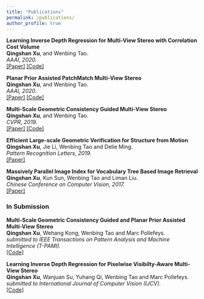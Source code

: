 ```yaml
---
title: "Publications"
permalink: /publications/
author_profile: true
---
```


<b>Learning Inverse Depth Regression for Multi-View Stereo with Correlation Cost Volume</b> <br> 
<b>Qingshan Xu</b>, and Wenbing Tao.  
<i>AAAI, 2020.</i>  
[[Paper]](https://arxiv.org/abs/1912.11746) [[Code]](https://github.com/GhiXu/CIDER)

<b>Planar Prior Assisted PatchMatch Multi-View Stereo</b> <br> 
<b>Qingshan Xu</b>, and Wenbing Tao.  
<i>AAAI, 2020.</i>  
[[Paper]](https://arxiv.org/abs/1912.11744) [[Code]](https://github.com/GhiXu/ACMMP)

<b>Multi-Scale Geometric Consistency Guided Multi-View Stereo</b> <br> 
<b>Qingshan Xu</b>, and Wenbing Tao.  
<i>CVPR, 2019.</i>  
[[Paper]](https://arxiv.org/abs/1904.08103) [[Code]](https://github.com/GhiXu/ACMM)

<b>Efficient Large-scale Geometric Verification for Structure from Motion</b> <br> 
<b>Qingshan Xu</b>, Jie Li, Wenbing Tao and Delie Ming.  
<i>Pattern Recognition Letters, 2019.</i>  
[[Paper]](https://www.sciencedirect.com/science/article/abs/pii/S0167865518306512)

<b>Massively Parallel Image Index for Vocabulary Tree Based Image Retrieval</b> <br> 
<b>Qingshan Xu</b>, Kun Sun, Wenbing Tao and Liman Liu.  
<i>Chinese Conference on Computer Vision, 2017.</i>  
[[Paper]](https://link.springer.com/chapter/10.1007/978-981-10-7302-1_9)

### In Submission
<b>Multi-Scale Geometric Consistency Guided and Planar Prior Assisted Multi-View Stereo</b> <br> 
<b>Qingshan Xu</b>, Wehang Kong, Wenbing Tao and Marc Pollefeys.  
<i>submitted to IEEE Transactions on Pattern Analysis and Machine Intelligence (T-PAMI).</i>  
[[Code]](https://github.com/GhiXu/ACMMP)

<b>Learning Inverse Depth Regression for Pixelwise Visibilty-Aware Multi-View Stereo</b> <br> 
<b>Qingshan Xu</b>, Wanjuan Su, Yuhang Qi, Wenbing Tao and Marc Pollefeys.  
<i>submitted to International Journal of Computer Vision (IJCV).</i>  
[[Code]](https://github.com/GhiXu/ACMMP)
